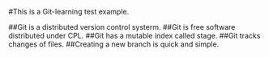 #This is a Git-learning test example.

##Git is a distributed version control systerm.
##Git is free software distributed under CPL.
##Git has a mutable index called stage.
##Git tracks changes of files.
##Creating a new branch is quick and simple.
